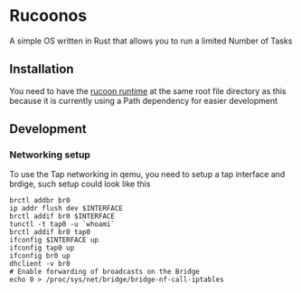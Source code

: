 # Rucoonos
A simple OS written in Rust that allows you to run a limited Number of Tasks

## Installation
You need to have the [rucoon runtime](https://github.com/Lol3rrr/rucoon) at the same root file directory as this because it is currently using a Path dependency for easier development

## Development
### Networking setup
To use the Tap networking in qemu, you need to setup a tap interface and brdige, such setup could look like this
```
brctl addbr br0
ip addr flush dev $INTERFACE
brctl addif br0 $INTERFACE
tunctl -t tap0 -u `whoami`
brctl addif br0 tap0
ifconfig $INTERFACE up
ifconfig tap0 up
ifconfig br0 up
dhclient -v br0
# Enable forwarding of broadcasts on the Bridge
echo 0 > /proc/sys/net/bridge/bridge-nf-call-iptables
```
